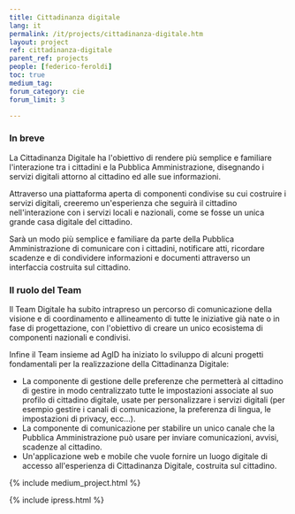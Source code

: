 ```yaml
---
title: Cittadinanza digitale
lang: it
permalink: /it/projects/cittadinanza-digitale.htm
layout: project
ref: cittadinanza-digitale
parent_ref: projects
people: [federico-feroldi]
toc: true
medium_tag:
forum_category: cie
forum_limit: 3

---
```


### In breve

La Cittadinanza Digitale ha l'obiettivo di rendere più semplice e familiare l'interazione tra i cittadini e la Pubblica Amministrazione, disegnando i servizi digitali attorno al cittadino ed alle sue informazioni.

Attraverso una piattaforma aperta di componenti condivise su cui costruire i servizi digitali, creeremo un'esperienza che seguirà il cittadino nell'interazione con i servizi locali e nazionali, come se fosse un unica grande casa digitale del cittadino.

Sarà un modo più semplice e familiare da parte della Pubblica Amministrazione di comunicare con i cittadini, notificare atti, ricordare scadenze e di condividere informazioni e documenti attraverso un interfaccia costruita sul cittadino.

### Il ruolo del Team

Il Team Digitale ha subito intrapreso un percorso di comunicazione della visione e di coordinamento e allineamento di tutte le iniziative già nate o in fase di progettazione, con l'obiettivo di creare un unico ecosistema di componenti nazionali e condivisi.

Infine il Team insieme ad AgID ha iniziato lo sviluppo di alcuni progetti fondamentali per la realizzazione della Cittadinanza Digitale:

*   La componente di gestione delle preferenze che permetterà al cittadino di gestire in modo centralizzato tutte le impostazioni associate al suo profilo di cittadino digitale, usate per personalizzare i servizi digitali (per esempio gestire i canali di comunicazione, la preferenza di lingua, le impostazioni di privacy, ecc…).
*   La componente di comunicazione per stabilire un unico canale che la Pubblica Amministrazione può usare per inviare comunicazioni, avvisi, scadenze al cittadino.
*   Un'applicazione web e mobile che vuole fornire un luogo digitale di accesso all'esperienza di Cittadinanza Digitale, costruita sul cittadino.


{% include medium_project.html %}

{% include ipress.html %}
<div id="content-ipress" data-key="01e87bed-f52e-4d6d-af32-c4ea59fd300a" data-lang="it" data-size="100" data-tag="5"></div>
<script type="text/javascript" src="/js/ipress.js"></script>
